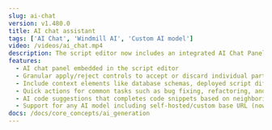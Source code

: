```yaml
---
slug: ai-chat
version: v1.480.0
title: AI chat assistant
tags: ['AI Chat', 'Windmill AI', 'Custom AI model']
video: /videos/ai_chat.mp4
description: The script editor now includes an integrated AI Chat Panel designed to assist with coding tasks. The assistant can generate code, fix issues, suggest improvements, add documentation, and more — all in a conversational interface.
features:
  - AI chat panel embedded in the script editor
  - Granular apply/reject controls to accept or discard individual parts of AI-generated code
  - Include context elements like database schemas, deployed script diffs, and runtime errors
  - Quick actions for common tasks such as bug fixing, refactoring, and documentation
  - AI code suggestions that completes code snippets based on neighboring context, not just at the cursor
  - Support for any AI model including self-hosted/custom base URL (now part of the community edition!)
docs: /docs/core_concepts/ai_generation
---
```

